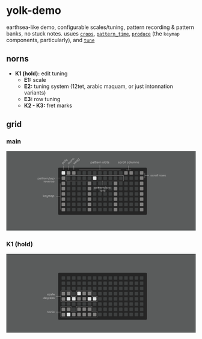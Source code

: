 # yolk-demo

earthsea-like demo, configurable scales/tuning, pattern recording & pattern banks, no stuck notes. usues [`crops`](https://github.com/andr-ew/crops), [`pattern_time`](https://github.com/andr-ew/pattern_time), [`produce`](https://github.com/andr-ew/produce) (the `keymap` components, particularly), and [`tune`](https://github.com/andr-ew/tune)

## norns

- **K1 (hold):** edit tuning
  - **E1:** scale
  - **E2:** tuning system (12tet, arabic maquam, or just intonnation variants)
  - **E3:** row tuning
  - **K2 - K3:** fret marks
 
## grid

### main

![diagram of the grid interface. text description forthcoming](/lib/doc/grid_main.png)

### K1 (hold)

![diagram of the grid interface. text description forthcoming](/lib/doc/grid_scale.png)
